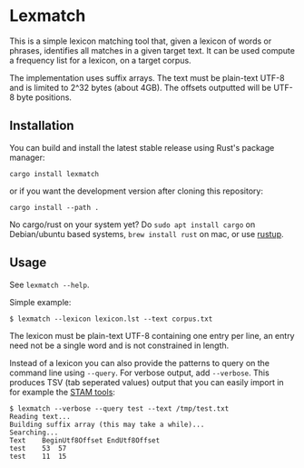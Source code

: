 # Lexmatch

This is a simple lexicon matching tool that, given a lexicon of words or phrases, identifies all matches in a given target text.
It can be used compute a frequency list for a lexicon, on a target corpus.

The implementation uses suffix arrays. The text must be plain-text UTF-8 and is limited to 2^32 bytes (about 4GB).
The offsets outputted will be UTF-8 byte positions.


## Installation

You can build and install the latest stable release using Rust's package manager:

```
cargo install lexmatch
```

or if you want the development version after cloning this repository:

```
cargo install --path .
```

No cargo/rust on your system yet? Do ``sudo apt install cargo`` on Debian/ubuntu based systems, ``brew install rust`` on mac, or use [rustup](https://rustup.rs/).

## Usage

See ``lexmatch --help``.

Simple example:

```
$ lexmatch --lexicon lexicon.lst --text corpus.txt
```

The lexicon must be plain-text UTF-8 containing one entry per line, an entry need not be a single word and is not constrained in length.

Instead of a lexicon you can also provide the patterns to query on the command line using ``--query``.
For verbose output, add ``--verbose``. This produces TSV (tab seperated values) output that you can easily import in for example the [STAM tools](https://github.com/annotation/stam-tools):

```
$ lexmatch --verbose --query test --text /tmp/test.txt
Reading text...
Building suffix array (this may take a while)...
Searching...
Text	BeginUtf8Offset	EndUtf8Offset
test	53	57
test	11	15
```
